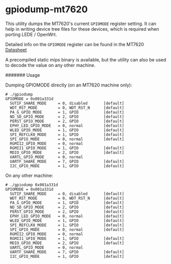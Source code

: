 # gpiodump-mt7620

This utility dumps the MT7620's current `GPIOMODE` register setting. It
can help in writing device tree files for these devices, which is required
when porting LEDE / OpenWrt.

Detailed info on the `GPIOMODE` register can be found in the MT7620
[Datasheet](https://www.anz.ru/files/mediatek/MT7620_Datasheet.pdf)

A precompiled static mips binary is available, but the utility can also be
used to decode the value on any other machine.

####### Usage

Dumping GPIOMODE directly (on an MT7620 machine only):

```
# ./gpiodump
GPIOMODE = 0x001a331d
  SUTIF_SHARE_MODE     = 0, disabled       [default]
  WDT_RST_MODE         = 0, WDT_RST_N      [default]
  PA_G_GPIO_MODE       = 1, GPIO           [default]
  ND_SD_GPIO_MODE      = 2, GPIO           [default]
  PERST_GPIO_MODE      = 2, GPIO           [default]
  EPHY_LED_GPIO_MODE   = 0, normal         [default]
  WLED_GPIO_MODE       = 1, GPIO           [default]
  SPI_REFCLK0_MODE     = 1, GPIO           [default]
  SPI_GPIO_MODE        = 0, normal         [default]
  RGMII2_GPIO_MODE     = 0, normal
  RGMII1_GPIO_MODE     = 1, GPIO           [default]
  MDIO_GPIO_MODE       = 2, GPIO           [default]
  UARTL_GPIO_MODE      = 0, normal
  UARTF_SHARE_MODE     = 7, GPIO           [default]
  I2C_GPIO_MODE        = 1, GPIO           [default]
```

On any other machine:

```
# ./gpiodump 0x001a331d
GPIOMODE = 0x001a331d
  SUTIF_SHARE_MODE     = 0, disabled       [default]
  WDT_RST_MODE         = 0, WDT_RST_N      [default]
  PA_G_GPIO_MODE       = 1, GPIO           [default]
  ND_SD_GPIO_MODE      = 2, GPIO           [default]
  PERST_GPIO_MODE      = 2, GPIO           [default]
  EPHY_LED_GPIO_MODE   = 0, normal         [default]
  WLED_GPIO_MODE       = 1, GPIO           [default]
  SPI_REFCLK0_MODE     = 1, GPIO           [default]
  SPI_GPIO_MODE        = 0, normal         [default]
  RGMII2_GPIO_MODE     = 0, normal
  RGMII1_GPIO_MODE     = 1, GPIO           [default]
  MDIO_GPIO_MODE       = 2, GPIO           [default]
  UARTL_GPIO_MODE      = 0, normal
  UARTF_SHARE_MODE     = 7, GPIO           [default]
  I2C_GPIO_MODE        = 1, GPIO           [default]
```

